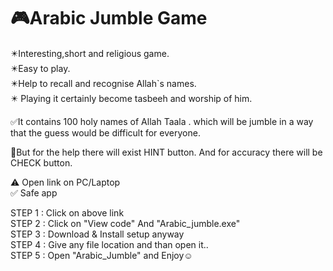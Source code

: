 # 🎮Arabic Jumble Game

✴️Interesting,short and religious game.                                   
✴️Easy to play.                                          
✴️Help to recall and recognise Allah`s names.                                  
✴️ Playing it certainly become tasbeeh and worship of him.                                  

✅It contains 100 holy names of  Allah Taala . which will be jumble in a way that the guess would be difficult for everyone.

🎯But for the help there will exist HINT button. And for accuracy there will be CHECK button.

⚠️ Open link on PC/Laptop                                                                 
✅ Safe app

STEP 1 : Click on above link                                           
STEP 2 : Click on "View code" And "Arabic_jumble.exe"                                    
STEP 3 : Download & Install setup anyway                                    
STEP 4 : Give any file location and than open it..                                       
STEP 5 : Open "Arabic_Jumble" and Enjoy☺️
